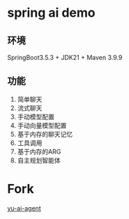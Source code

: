 # spring ai demo

## 环境
SpringBoot3.5.3 + JDK21 + Maven 3.9.9

## 功能
1. 简单聊天
2. 流式聊天
3. 手动模型配置
4. 手动向量模型配置
5. 基于内存的聊天记忆
6. 工具调用
7. 基于内存的ARG
8. 自主规划智能体


# Fork
 [yu-ai-agent](https://github.com/liyupi/yu-ai-agent)